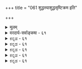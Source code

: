 +++
title = "061 शुद्धस्याशुद्धसृष्टिक्रम इति"

+++
<details><summary>मूलम्</summary>

शुद्धस्याशुद्धसृष्टिक्रम इति कथितश्शुद्धसत्त्वे तु तत्त्वे स्थानं नित्यं श्रुतं तत्स्मृतमपि कलया तत्र देहाद्यवस्थाः ।  
सृष्टेः प्रागेकमेवेत्यपि निगमवचस्स्रक्ष्यमाणव्यपेक्षं नो चेत्स्वाभीष्टमायोपधिमुखविलये स्वस्ति विश्वप्रसूत्यै ॥ ६१ ॥
</details>

<details><summary>वरदार्य-सर्वाङ्कषा - ६१</summary>

एवं ' न हि निन्दा' न्यायेन प्रसक्तानुप्रसक्तं विचारं परिसमाप्य, स्वसिद्धान्तेऽवश्यवक्तव्यं नित्यविभूत्यादिस्वरूपम्, अस्यात्यन्तं परमात्मशेषत्वात् ईश्वरनिरूपणशेषतया निरूपयितुमुपक्रमते - शुद्धस्येत्यादि । **शुद्धस्य** = त्रिगुणातीतस्य, अत एवाखिलहेयप्रत्यनीकानन्तकल्याणगुणगणमहासागरस्य परमात्मनः **अशुद्धिसृष्टिक्रमः** = त्रिगुणावष्टम्भेन निर्वर्त्यमानायाः सृष्टेः क्रमः **इति** = इत्येवंप्रकारेण कथितः एतावता । अनन्तरम् शुद्धसत्त्वे तु **तत्त्वे** = शुद्धसत्त्वमये नित्यविभूत्याख्ये तत्त्वे निरूपणीये सति, तत्र वक्तव्यमुच्यत इति शेषः । ग्रन्थादौ तत्त्वविभागे प्रदर्शिते अजडस्यावान्तरविभागे प्रत्यक्पराग्रूपे, ते अपि निरूपिते । अनन्तरं पराक्तत्त्वनिरूपणं प्रसक्तम् । तत्रापि 'नित्या भूतिर्मतिश्च इति' इति विभागेऽत्र प्रथममुक्ता नित्यविभूतिर्निरूप्यत इति सङ्गतिकथनम् ॥ 

**तत्** =नित्यविभूत्याख्यं **स्थानम्** = देशविशेषः **नित्यम्** = उत्पत्तिनाशरहितम् **श्रुतम्** = श्रुत्यैवावगतम्, तत् **स्मृतमपि** = स्मृतिसिद्धं च, 'तद्विष्णोः परमं पदं सदा पश्यन्ति सूरयः' ( तै. सं. 1-3-61 सु. 6) इति । अत्र 'विष्णोः' इति षष्ठ्या तत्स्वरूपातिरिक्तं स्थानं 'परमं पदम्' इत्यनेनोच्यत इति स्पष्टम् । 'सूरयः सदा पश्यन्ति' इत्यनेन सूरिभिः सदानुभाव्यत्वकथनेन तत्स्थानस्य नित्यत्वम्, नित्यसूरीणां सद्भावश्च कथितः । ‘लोकेषु विष्णोर्निवसन्ति केचित्' इत्याद्यागमः । 'दिव्यं स्थानमजरं चाप्रमेयम्' इति महाभारतम्॥ 

ननु प्रकृतेरपि स्वरूपतो नित्यत्वेन, दिव्यलोकादेः परं 'नित्यविभूतिः' इति कथं विभागः ? न च स्वरूपतो नित्यत्वेऽपि परिणामतस्तदभावात् तथा विभागस्सङ्गच्छते, नित्यविभूतिद्रव्यस्यापि शुद्धसत्त्वमयस्य भगवल्लीलार्थं परिणामाङ्गीकारात् । आत्मनां चोभयत्रापि नित्यत्वस्य समानत्वात् । अतः 'कर्मविभूतिः, अकर्मविभूतिः' इत्यादिरीत्यैव विभागो वक्तव्यः, न तु 'नित्यविभूतिः', 'लीलाविभूतिः' इति । किञ्च लीलाप्युभयत्र वर्तते । एवं सति प्राकृतलोकस्यैव लीलात्वोक्तिः कथम्? न चाच्छादनपूर्वकलीलायामेव लीलात्वं मुख्यं, स्वरसं च । आच्छादनम्, तत्कृतं परैरज्ञातत्वादिकमत्रैव संभवेत् । ' नाहं प्रकाशस्सर्वस्य 

491 

सृष्टेः प्रागेकमेवेत्यपि निगमवचः स्त्रक्ष्यमाणव्यपेक्षम् 

नो चेत् स्वाभीष्टमायोपधिमुखविलये स्वस्ति विश्वप्रसूत्यै ॥61॥ 



योगमायासमावृतः' (गी.7-25) इति परमात्मन आच्छादनमप्यत्रैव संभवि । अत्र केषाञ्चित्परमात्मसंदर्शनेऽपि तदतीव विरलम्, न परिपूर्णं च । परमपदे तु सर्वेषां सदा सर्वज्ञत्वात् परमात्मानुभवः परिपूर्णः । अत एव आच्छादनम्, तन्मूलकाज्ञानं च सर्वथा न तत्र संभवतीति अस्या लीलाविभूतित्वोक्तिरिति वाच्यम्, तर्हि 'लीलाविभूतिः, अलीलाविभूतिः' इति विभज्यताम् । न चास्त्येव लीलारसोऽत्रापीति अलीलाविभूतित्वं तस्य न युज्यत इति वाच्यम्; तर्हि 'कर्मविभूतिः, अकर्मविभूतिः' इति विभज्यताम्, न तु 'नित्यविभूतिः, लीलाविभूतिः' इति । चेत् — सत्यम् - लीलाविभूतिहेतुभूतायाः प्रकृतेः स्वरूपतो नित्यत्वेऽपि लीलाविभूतेः सृष्टिप्रलयसद्भावात् प्रलयावस्थायां प्रकृतेरपि परमात्मन्येकीभावस्य ' तमः परे देवे एकीभवति' इति श्रुतिसिद्धत्वादनित्यत्वमेवेष्टम् । अत एव प्रकृतेरव्यक्तसंज्ञा, पृथक् ज्ञातुमशक्यत्वात्प्रलये । नैवं नित्यविभूतेर्लयोऽङ्गीक्रियते । अन्ततः सूत्रकारैः 'लोकवत्तु लीलाकैवल्यम्' (ब्र.सू. 2-1-1) इति सृष्टे - र्लीलात्वकथनात् सृज्यस्यास्य जगतो लीलाविभूतित्वोक्तिः ॥ 



ननु लीलाविभूतेरपि त्रिगुणपरिणामरूपत्वात् स्वरूपतो नित्यत्वात्, वैकुण्ठादेरेव नित्यत्वं कथमुच्यते ? इत्यत्राह - कलयेत्यादि । **तत्र** = नित्यविभूतौ **कलया** = **अंशतः** = अत्यल्पतः देहाद्यवस्थाः देहसरोवराद्यवस्थाः भवन्ति । लीलाविभूतौ तु प्रकृतेः स्वरूपतो नित्यत्वेऽपि तस्याः सततपरिणामित्वम्, नित्यविभूतौ न तथेत्यभिप्रायेण नित्यत्वोक्तिरिति भावः ॥ 

ननु 'सदेव सौम्येदमग्र आसीदेकमेव' इत्यादिना सृष्टेः पूर्वमेकमेव ब्रह्मासीदिति कथनात् प्रलयकाले सर्वस्यापि ब्रह्मणि लयात्, नित्यविभूतिः कथं पृथक् तिष्ठेदित्यत्र - सृष्टेः **प्राक्** = प्रलयकाले **एकमेव** = ब्रह्मैकमेवासीत् इति **निगमवचोऽपि** = इति प्रतिपादकश्रुतिवाक्यमपि **स्त्रक्ष्यमाणव्यपेक्षम्** = स्रक्ष्यमाणप्राकृतजगदपेक्षया इति मन्तव्यम् । अन्यथा 'सदा पश्यन्ति सूरयः' इत्यादिश्रुतिविरोधः स्पष्टः । एवमनङ्गीकारे परेषामनिष्टमाह - नो **चेत्** = एवमनङ्गीकारे, ब्रह्मव्यतिरिक्तस्य सर्वस्यापि लयाङ्गीकारे **स्वाभीष्टमायोपधिमुखविलये** = तत्तत्संमतानां सृष्ट्युपपादकानां मायोपाधिप्रभृतीनामपि लये सति, **विश्वप्रसूत्यै** = पुनः जगत्सृष्ट्यै **स्वस्ति** = **मङ्गलमेव** = समाप्तिरेव स्यादित्युपहासोक्तिः । 'माया' इति शाङ्करसंमतस्य, 'उपाधिः' इति भास्करसंमतस्य, मुखपदेन यादवप्रकाशसंमतस्य शक्तित्रयस्य च लये पुनः जगत्सृष्टिरेव न स्यात् । अतः सृज्यमानानां कार्यवर्गाणामेव प्रलये लयः । परमपदस्य सृज्यत्वाभावान्न लयः एतादृशविषयाणां प्रश्नातीतत्वात् नाधिको विचारः कृतः ॥ 



इदमन्त्रावधेयम् – नित्यभूतिवर्णनादिकं सर्वं केवलं पौराणिकं वेति बहवो मन्यन्ते । 'त्रिपादस्यामृतं दिवि' इत्यादिश्रुतिसिद्धमिदम् । दिवि, अमृतमिति पदाभ्यां त्रिपाद्विभूतिः मोक्षेऽन्तर्गतेति स्पष्टम् । कौषीतक्युपनिदादिषु प्रतिपादितपर्यङ्कविद्यादिकं ब्रह्मविद्येत्येव श्रीशङ्कराचार्यस्यापि संमतम् । सगुणनिर्गुणब्रह्मभेदस्य निरस्तत्वान्मुक्तौ तारतम्यनिराकरणान्न काप्यनुपपत्तिः । अधिकमन्यत्र ॥ ६१ ॥
</details>


<details><summary>ಕನ್ನಡ - ६१</summary>

240 

- 206- 

तत्त्वमुकाकलाप 

[नित्य विभूतिय समर्थनॆ] 

. 

[श्लोक 61 

शुद्ध स्याशुद्ध सृष्टि क्रम इति कथितक्कुद्दस तु त 

स्थानं नित्यं श्रुतं तम्म तमपि कलया तत्र देहाद्यवस्थाः । सृष्टः प्रागेक मेवेत्यपि निगमवर्चमाणव्यपेक्षं नो चेताभीष्टमायोपधिमुखविलये स्वस्ति विश्वप्रसूतै॥ 

\- 

हीगॆ अविद्यावादवन्नु निराकरिसि ईश्वर निरूपणॆयन्नु मुगिसि इन्नु मुन्दॆ 'नित्यविभूति' ऎम्ब ऐदनॆय द्रव्यवन्नु निरूपिसुत्तारॆ- इति शुद्ध स्य अशुद्ध सृष्टि क्रमः कथितः ई प्रकारवागि नित्यशुद्धनाद पर मात्मन अशुद्ध त्रिगुणात्मक सृष्टिक्रमवु निरूपितवायितु. शुद्ध स त तु, नित्यं स्थानं श्रुत शुद्ध सत्यवॆम्ब तत्त्वविषयदल्लन्तु तद्विष्टोः परमं पदं' इदु मॊदलाद श्रुतिगळल्लि परमात्मन स्थान विशेषवू, अदर नित्यत्ववू, प्रतिपादितवागिरुत्तदॆ. तत् स्मृतमप्रि- “दिव्यं स्थानमजरु चाप्रमेयं' इत्यादि महाभारतदल्लू पर मात्मन अप्राकृतवाद स्थान प्रतिपादितवागिदॆ. तत्र देहाद्यवस्था कलाया अल्लि देहादि परिणामगळु अत्यल्पवागिरुवुदरिन्द अदु नित्य विभूति ऎन्निसिकॊण्डिदॆ. 

सृष्टः प्राक् एवमेव इति निगमनजोsपि प्रमाण व्यपेक्ष सृष्टिगॆ मॊदलु ऎल्लवू ऒन्दे आगित्तु ऎन्दु हेळुव सदेव सौम्मेदमग्र आसीदेकमेवाद्वितीयं' इत्यादि श्रुतिगळू सह मुन्दॆ सृष्टिगॆ ऒळगागुव वस्तुगळ दृष्टियिन्द बन्दिरुववे हॊरतु सृष्टिगॆ ऒळ गागद नित्य वस्तुगळ दृष्टियिन्द बन्दिल्ल. नो चेत्, स्वाभीष्ट मायोपधिमुख विलये विश्व प्रसूतॆ स्वस्ति 

श्रुतिगॆ अर्थसङ्कोच बरुवुदरिन्द इदु अङ्गीकारार्हवल्लवॆन्दरॆ, हागादरॆ नीवु ऒप्पुव मायॆ ऎम्ब उपाधिगू लयवन्नु ऒप्पबेकागुवुदरिन्द जगतृष्टिगे मङ्गळ हाडबेकागुत्तदॆ. 

'तद्विष्टोः परमं पदं' इत्यादि श्रुतिगळल्लि 'सदा पश्यनि' ऎन्दु ऎल्ला समयदल्लू दर्शन माडबेकादरॆ आ स्थान यावागलू इरबेका गुवुदरिन्द अदु नित्यवागुत्तदॆ. 'सूरयः' ऎन्दु हेळिरुव नित्य सूरिगळ विषयवन्नु हिन्दॆये (पुट - 160) हेळिदॆ. 

नित्यविभूतियल्लू अवरवर इच्छॆयिन्द शरीर परिग्रहवन्नु हेळिरु वुदरिन्द (पुट - 156), नूतन शरीरोत्पत्तियन्नु स्वीकरिसबेकाद कारण 

श्लोक 62] 

- 207 - 

नायकसर 

[नित्य विभूति जडवल्ल] 

241 

ज्ञानतु चेद्रहस्यागमविदितमिति सैकृतं नित्यभूतेः पाडु ग्यात्मत्वमेवं प्रसजति सह तानतोsतो जडा सा तत्सम्बनान् कुतश्चित्तदुपचरणमित्याहुरेके परे तु ज्ञानाजाड्य कक्कनुगुणमवदन्नुख्यतामात्मनीव ॥ अनित्यवस्तुगळन्नु ऒप्पबेकागिरुवाग आ स्थानवन्नु 'नित्य विभूति' ऎन्दु हेळुव बगॆ हेगॆ? नित्यवाद परमात्मन विग्रहादिगळिरुवुदरिन्द अदु नित्यविभूतियॆन्दरॆ, लीलाविभूतियल्लि नित्यवाद जीववर्गविरुवुदरिन्द इदू नित्यविभूतियागबहुदु ऎन्दरॆ नित्यविभूतियल्लि अनित्यवस्तुगळु कडिमॆयागिद्दु नित्यवस्तु हॆच्चागिरुवुदरिन्द अदु 'नित्यविभूति' ऎनिसि कॊण्डिदॆ. लीलाविभूतिय वस्तुगळु सदा परिणाम शालियागुवुदरिन्द अनित्य वस्तुगळु हॆच्चागिद्दु, नित्य वस्तुगळु कडिमॆयागिरुवुदरिन्द इदु नित्यविभूतियागलिल्ल ॥ ६१ ।
</details>



<details><summary>ಕನ್ನಡ - ६१</summary>

240 

- 206- 

तत्त्वमुकाकलाप 

[नित्य विभूतिय समर्थनॆ] 

. 

[श्लोक 61 

शुद्ध स्याशुद्ध सृष्टि क्रम इति कथितक्कुद्दस तु त 

स्थानं नित्यं श्रुतं तम्म तमपि कलया तत्र देहाद्यवस्थाः । सृष्टः प्रागेक मेवेत्यपि निगमवर्चमाणव्यपेक्षं नो चेताभीष्टमायोपधिमुखविलये स्वस्ति विश्वप्रसूतै॥ 

\- 

हीगॆ अविद्यावादवन्नु निराकरिसि ईश्वर निरूपणॆयन्नु मुगिसि इन्नु मुन्दॆ 'नित्यविभूति' ऎम्ब ऐदनॆय द्रव्यवन्नु निरूपिसुत्तारॆ- इति शुद्ध स्य अशुद्ध सृष्टि क्रमः कथितः ई प्रकारवागि नित्यशुद्धनाद पर मात्मन अशुद्ध त्रिगुणात्मक सृष्टिक्रमवु निरूपितवायितु. शुद्ध स त तु, नित्यं स्थानं श्रुत शुद्ध सत्यवॆम्ब तत्त्वविषयदल्लन्तु तद्विष्टोः परमं पदं' इदु मॊदलाद श्रुतिगळल्लि परमात्मन स्थान विशेषवू, अदर नित्यत्ववू, प्रतिपादितवागिरुत्तदॆ. तत् स्मृतमप्रि- “दिव्यं स्थानमजरु चाप्रमेयं' इत्यादि महाभारतदल्लू पर मात्मन अप्राकृतवाद स्थान प्रतिपादितवागिदॆ. तत्र देहाद्यवस्था कलाया अल्लि देहादि परिणामगळु अत्यल्पवागिरुवुदरिन्द अदु नित्य विभूति ऎन्निसिकॊण्डिदॆ. 

सृष्टः प्राक् एवमेव इति निगमनजोsपि प्रमाण व्यपेक्ष सृष्टिगॆ मॊदलु ऎल्लवू ऒन्दे आगित्तु ऎन्दु हेळुव सदेव सौम्मेदमग्र आसीदेकमेवाद्वितीयं' इत्यादि श्रुतिगळू सह मुन्दॆ सृष्टिगॆ ऒळगागुव वस्तुगळ दृष्टियिन्द बन्दिरुववे हॊरतु सृष्टिगॆ ऒळ गागद नित्य वस्तुगळ दृष्टियिन्द बन्दिल्ल. नो चेत्, स्वाभीष्ट मायोपधिमुख विलये विश्व प्रसूतॆ स्वस्ति 

श्रुतिगॆ अर्थसङ्कोच बरुवुदरिन्द इदु अङ्गीकारार्हवल्लवॆन्दरॆ, हागादरॆ नीवु ऒप्पुव मायॆ ऎम्ब उपाधिगू लयवन्नु ऒप्पबेकागुवुदरिन्द जगतृष्टिगे मङ्गळ हाडबेकागुत्तदॆ. 

'तद्विष्टोः परमं पदं' इत्यादि श्रुतिगळल्लि 'सदा पश्यनि' ऎन्दु ऎल्ला समयदल्लू दर्शन माडबेकादरॆ आ स्थान यावागलू इरबेका गुवुदरिन्द अदु नित्यवागुत्तदॆ. 'सूरयः' ऎन्दु हेळिरुव नित्य सूरिगळ विषयवन्नु हिन्दॆये (पुट - 160) हेळिदॆ. 

नित्यविभूतियल्लू अवरवर इच्छॆयिन्द शरीर परिग्रहवन्नु हेळिरु वुदरिन्द (पुट - 156), नूतन शरीरोत्पत्तियन्नु स्वीकरिसबेकाद कारण 

श्लोक 62] 

- 207 - 

नायकसर 

[नित्य विभूति जडवल्ल] 

241 

ज्ञानतु चेद्रहस्यागमविदितमिति सैकृतं नित्यभूतेः पाडु ग्यात्मत्वमेवं प्रसजति सह तानतोsतो जडा सा तत्सम्बनान् कुतश्चित्तदुपचरणमित्याहुरेके परे तु ज्ञानाजाड्य कक्कनुगुणमवदन्नुख्यतामात्मनीव ॥ अनित्यवस्तुगळन्नु ऒप्पबेकागिरुवाग आ स्थानवन्नु 'नित्य विभूति' ऎन्दु हेळुव बगॆ हेगॆ? नित्यवाद परमात्मन विग्रहादिगळिरुवुदरिन्द अदु नित्यविभूतियॆन्दरॆ, लीलाविभूतियल्लि नित्यवाद जीववर्गविरुवुदरिन्द इदू नित्यविभूतियागबहुदु ऎन्दरॆ नित्यविभूतियल्लि अनित्यवस्तुगळु कडिमॆयागिद्दु नित्यवस्तु हॆच्चागिरुवुदरिन्द अदु 'नित्यविभूति' ऎनिसि कॊण्डिदॆ. लीलाविभूतिय वस्तुगळु सदा परिणाम शालियागुवुदरिन्द अनित्य वस्तुगळु हॆच्चागिद्दु, नित्य वस्तुगळु कडिमॆयागिरुवुदरिन्द इदु नित्यविभूतियागलिल्ल ॥ ६१ ।
</details>


<details><summary>ಕನ್ನಡ - ६१</summary>

240 

- 206- 

तत्त्वमुकाकलाप 

[नित्य विभूतिय समर्थनॆ] 

. 

[श्लोक 61 

शुद्ध स्याशुद्ध सृष्टि क्रम इति कथितक्कुद्दस तु त 

स्थानं नित्यं श्रुतं तम्म तमपि कलया तत्र देहाद्यवस्थाः । सृष्टः प्रागेक मेवेत्यपि निगमवर्चमाणव्यपेक्षं नो चेताभीष्टमायोपधिमुखविलये स्वस्ति विश्वप्रसूतै॥ 

\- 

हीगॆ अविद्यावादवन्नु निराकरिसि ईश्वर निरूपणॆयन्नु मुगिसि इन्नु मुन्दॆ 'नित्यविभूति' ऎम्ब ऐदनॆय द्रव्यवन्नु निरूपिसुत्तारॆ- इति शुद्ध स्य अशुद्ध सृष्टि क्रमः कथितः ई प्रकारवागि नित्यशुद्धनाद पर मात्मन अशुद्ध त्रिगुणात्मक सृष्टिक्रमवु निरूपितवायितु. शुद्ध स त तु, नित्यं स्थानं श्रुत शुद्ध सत्यवॆम्ब तत्त्वविषयदल्लन्तु तद्विष्टोः परमं पदं' इदु मॊदलाद श्रुतिगळल्लि परमात्मन स्थान विशेषवू, अदर नित्यत्ववू, प्रतिपादितवागिरुत्तदॆ. तत् स्मृतमप्रि- “दिव्यं स्थानमजरु चाप्रमेयं' इत्यादि महाभारतदल्लू पर मात्मन अप्राकृतवाद स्थान प्रतिपादितवागिदॆ. तत्र देहाद्यवस्था कलाया अल्लि देहादि परिणामगळु अत्यल्पवागिरुवुदरिन्द अदु नित्य विभूति ऎन्निसिकॊण्डिदॆ. 

सृष्टः प्राक् एवमेव इति निगमनजोsपि प्रमाण व्यपेक्ष सृष्टिगॆ मॊदलु ऎल्लवू ऒन्दे आगित्तु ऎन्दु हेळुव सदेव सौम्मेदमग्र आसीदेकमेवाद्वितीयं' इत्यादि श्रुतिगळू सह मुन्दॆ सृष्टिगॆ ऒळगागुव वस्तुगळ दृष्टियिन्द बन्दिरुववे हॊरतु सृष्टिगॆ ऒळ गागद नित्य वस्तुगळ दृष्टियिन्द बन्दिल्ल. नो चेत्, स्वाभीष्ट मायोपधिमुख विलये विश्व प्रसूतॆ स्वस्ति 

श्रुतिगॆ अर्थसङ्कोच बरुवुदरिन्द इदु अङ्गीकारार्हवल्लवॆन्दरॆ, हागादरॆ नीवु ऒप्पुव मायॆ ऎम्ब उपाधिगू लयवन्नु ऒप्पबेकागुवुदरिन्द जगतृष्टिगे मङ्गळ हाडबेकागुत्तदॆ. 

'तद्विष्टोः परमं पदं' इत्यादि श्रुतिगळल्लि 'सदा पश्यनि' ऎन्दु ऎल्ला समयदल्लू दर्शन माडबेकादरॆ आ स्थान यावागलू इरबेका गुवुदरिन्द अदु नित्यवागुत्तदॆ. 'सूरयः' ऎन्दु हेळिरुव नित्य सूरिगळ विषयवन्नु हिन्दॆये (पुट - 160) हेळिदॆ. 

नित्यविभूतियल्लू अवरवर इच्छॆयिन्द शरीर परिग्रहवन्नु हेळिरु वुदरिन्द (पुट - 156), नूतन शरीरोत्पत्तियन्नु स्वीकरिसबेकाद कारण 

श्लोक 62] 

- 207 - 

नायकसर 

[नित्य विभूति जडवल्ल] 

241 

ज्ञानतु चेद्रहस्यागमविदितमिति सैकृतं नित्यभूतेः पाडु ग्यात्मत्वमेवं प्रसजति सह तानतोsतो जडा सा तत्सम्बनान् कुतश्चित्तदुपचरणमित्याहुरेके परे तु ज्ञानाजाड्य कक्कनुगुणमवदन्नुख्यतामात्मनीव ॥ अनित्यवस्तुगळन्नु ऒप्पबेकागिरुवाग आ स्थानवन्नु 'नित्य विभूति' ऎन्दु हेळुव बगॆ हेगॆ? नित्यवाद परमात्मन विग्रहादिगळिरुवुदरिन्द अदु नित्यविभूतियॆन्दरॆ, लीलाविभूतियल्लि नित्यवाद जीववर्गविरुवुदरिन्द इदू नित्यविभूतियागबहुदु ऎन्दरॆ नित्यविभूतियल्लि अनित्यवस्तुगळु कडिमॆयागिद्दु नित्यवस्तु हॆच्चागिरुवुदरिन्द अदु 'नित्यविभूति' ऎनिसि कॊण्डिदॆ. लीलाविभूतिय वस्तुगळु सदा परिणाम शालियागुवुदरिन्द अनित्य वस्तुगळु हॆच्चागिद्दु, नित्य वस्तुगळु कडिमॆयागिरुवुदरिन्द इदु नित्यविभूतियागलिल्ल ॥ ६१ ।
</details>



<details><summary>ಕನ್ನಡ - ६१</summary>

240 

- 206- 

तत्त्वमुकाकलाप 

[नित्य विभूतिय समर्थनॆ] 

. 

[श्लोक 61 

शुद्ध स्याशुद्ध सृष्टि क्रम इति कथितक्कुद्दस तु त 

स्थानं नित्यं श्रुतं तम्म तमपि कलया तत्र देहाद्यवस्थाः । सृष्टः प्रागेक मेवेत्यपि निगमवर्चमाणव्यपेक्षं नो चेताभीष्टमायोपधिमुखविलये स्वस्ति विश्वप्रसूतै॥ 

\- 

हीगॆ अविद्यावादवन्नु निराकरिसि ईश्वर निरूपणॆयन्नु मुगिसि इन्नु मुन्दॆ 'नित्यविभूति' ऎम्ब ऐदनॆय द्रव्यवन्नु निरूपिसुत्तारॆ- इति शुद्ध स्य अशुद्ध सृष्टि क्रमः कथितः ई प्रकारवागि नित्यशुद्धनाद पर मात्मन अशुद्ध त्रिगुणात्मक सृष्टिक्रमवु निरूपितवायितु. शुद्ध स त तु, नित्यं स्थानं श्रुत शुद्ध सत्यवॆम्ब तत्त्वविषयदल्लन्तु तद्विष्टोः परमं पदं' इदु मॊदलाद श्रुतिगळल्लि परमात्मन स्थान विशेषवू, अदर नित्यत्ववू, प्रतिपादितवागिरुत्तदॆ. तत् स्मृतमप्रि- “दिव्यं स्थानमजरु चाप्रमेयं' इत्यादि महाभारतदल्लू पर मात्मन अप्राकृतवाद स्थान प्रतिपादितवागिदॆ. तत्र देहाद्यवस्था कलाया अल्लि देहादि परिणामगळु अत्यल्पवागिरुवुदरिन्द अदु नित्य विभूति ऎन्निसिकॊण्डिदॆ. 

सृष्टः प्राक् एवमेव इति निगमनजोsपि प्रमाण व्यपेक्ष सृष्टिगॆ मॊदलु ऎल्लवू ऒन्दे आगित्तु ऎन्दु हेळुव सदेव सौम्मेदमग्र आसीदेकमेवाद्वितीयं' इत्यादि श्रुतिगळू सह मुन्दॆ सृष्टिगॆ ऒळगागुव वस्तुगळ दृष्टियिन्द बन्दिरुववे हॊरतु सृष्टिगॆ ऒळ गागद नित्य वस्तुगळ दृष्टियिन्द बन्दिल्ल. नो चेत्, स्वाभीष्ट मायोपधिमुख विलये विश्व प्रसूतॆ स्वस्ति 

श्रुतिगॆ अर्थसङ्कोच बरुवुदरिन्द इदु अङ्गीकारार्हवल्लवॆन्दरॆ, हागादरॆ नीवु ऒप्पुव मायॆ ऎम्ब उपाधिगू लयवन्नु ऒप्पबेकागुवुदरिन्द जगतृष्टिगे मङ्गळ हाडबेकागुत्तदॆ. 

'तद्विष्टोः परमं पदं' इत्यादि श्रुतिगळल्लि 'सदा पश्यनि' ऎन्दु ऎल्ला समयदल्लू दर्शन माडबेकादरॆ आ स्थान यावागलू इरबेका गुवुदरिन्द अदु नित्यवागुत्तदॆ. 'सूरयः' ऎन्दु हेळिरुव नित्य सूरिगळ विषयवन्नु हिन्दॆये (पुट - 160) हेळिदॆ. 

नित्यविभूतियल्लू अवरवर इच्छॆयिन्द शरीर परिग्रहवन्नु हेळिरु वुदरिन्द (पुट - 156), नूतन शरीरोत्पत्तियन्नु स्वीकरिसबेकाद कारण 

श्लोक 62] 

- 207 - 

नायकसर 

[नित्य विभूति जडवल्ल] 

241 

ज्ञानतु चेद्रहस्यागमविदितमिति सैकृतं नित्यभूतेः पाडु ग्यात्मत्वमेवं प्रसजति सह तानतोsतो जडा सा तत्सम्बनान् कुतश्चित्तदुपचरणमित्याहुरेके परे तु ज्ञानाजाड्य कक्कनुगुणमवदन्नुख्यतामात्मनीव ॥ अनित्यवस्तुगळन्नु ऒप्पबेकागिरुवाग आ स्थानवन्नु 'नित्य विभूति' ऎन्दु हेळुव बगॆ हेगॆ? नित्यवाद परमात्मन विग्रहादिगळिरुवुदरिन्द अदु नित्यविभूतियॆन्दरॆ, लीलाविभूतियल्लि नित्यवाद जीववर्गविरुवुदरिन्द इदू नित्यविभूतियागबहुदु ऎन्दरॆ नित्यविभूतियल्लि अनित्यवस्तुगळु कडिमॆयागिद्दु नित्यवस्तु हॆच्चागिरुवुदरिन्द अदु 'नित्यविभूति' ऎनिसि कॊण्डिदॆ. लीलाविभूतिय वस्तुगळु सदा परिणाम शालियागुवुदरिन्द अनित्य वस्तुगळु हॆच्चागिद्दु, नित्य वस्तुगळु कडिमॆयागिरुवुदरिन्द इदु नित्यविभूतियागलिल्ल ॥ ६१ ।
</details>


<details><summary>ಕನ್ನಡ - ६१</summary>

240 

- 206- 

तत्त्वमुकाकलाप 

[नित्य विभूतिय समर्थनॆ] 

. 

[श्लोक 61 

शुद्ध स्याशुद्ध सृष्टि क्रम इति कथितक्कुद्दस तु त 

स्थानं नित्यं श्रुतं तम्म तमपि कलया तत्र देहाद्यवस्थाः । सृष्टः प्रागेक मेवेत्यपि निगमवर्चमाणव्यपेक्षं नो चेताभीष्टमायोपधिमुखविलये स्वस्ति विश्वप्रसूतै॥ 

\- 

हीगॆ अविद्यावादवन्नु निराकरिसि ईश्वर निरूपणॆयन्नु मुगिसि इन्नु मुन्दॆ 'नित्यविभूति' ऎम्ब ऐदनॆय द्रव्यवन्नु निरूपिसुत्तारॆ- इति शुद्ध स्य अशुद्ध सृष्टि क्रमः कथितः ई प्रकारवागि नित्यशुद्धनाद पर मात्मन अशुद्ध त्रिगुणात्मक सृष्टिक्रमवु निरूपितवायितु. शुद्ध स त तु, नित्यं स्थानं श्रुत शुद्ध सत्यवॆम्ब तत्त्वविषयदल्लन्तु तद्विष्टोः परमं पदं' इदु मॊदलाद श्रुतिगळल्लि परमात्मन स्थान विशेषवू, अदर नित्यत्ववू, प्रतिपादितवागिरुत्तदॆ. तत् स्मृतमप्रि- “दिव्यं स्थानमजरु चाप्रमेयं' इत्यादि महाभारतदल्लू पर मात्मन अप्राकृतवाद स्थान प्रतिपादितवागिदॆ. तत्र देहाद्यवस्था कलाया अल्लि देहादि परिणामगळु अत्यल्पवागिरुवुदरिन्द अदु नित्य विभूति ऎन्निसिकॊण्डिदॆ. 

सृष्टः प्राक् एवमेव इति निगमनजोsपि प्रमाण व्यपेक्ष सृष्टिगॆ मॊदलु ऎल्लवू ऒन्दे आगित्तु ऎन्दु हेळुव सदेव सौम्मेदमग्र आसीदेकमेवाद्वितीयं' इत्यादि श्रुतिगळू सह मुन्दॆ सृष्टिगॆ ऒळगागुव वस्तुगळ दृष्टियिन्द बन्दिरुववे हॊरतु सृष्टिगॆ ऒळ गागद नित्य वस्तुगळ दृष्टियिन्द बन्दिल्ल. नो चेत्, स्वाभीष्ट मायोपधिमुख विलये विश्व प्रसूतॆ स्वस्ति 

श्रुतिगॆ अर्थसङ्कोच बरुवुदरिन्द इदु अङ्गीकारार्हवल्लवॆन्दरॆ, हागादरॆ नीवु ऒप्पुव मायॆ ऎम्ब उपाधिगू लयवन्नु ऒप्पबेकागुवुदरिन्द जगतृष्टिगे मङ्गळ हाडबेकागुत्तदॆ. 

'तद्विष्टोः परमं पदं' इत्यादि श्रुतिगळल्लि 'सदा पश्यनि' ऎन्दु ऎल्ला समयदल्लू दर्शन माडबेकादरॆ आ स्थान यावागलू इरबेका गुवुदरिन्द अदु नित्यवागुत्तदॆ. 'सूरयः' ऎन्दु हेळिरुव नित्य सूरिगळ विषयवन्नु हिन्दॆये (पुट - 160) हेळिदॆ. 

नित्यविभूतियल्लू अवरवर इच्छॆयिन्द शरीर परिग्रहवन्नु हेळिरु वुदरिन्द (पुट - 156), नूतन शरीरोत्पत्तियन्नु स्वीकरिसबेकाद कारण 

श्लोक 62] 

- 207 - 

नायकसर 

[नित्य विभूति जडवल्ल] 

241 

ज्ञानतु चेद्रहस्यागमविदितमिति सैकृतं नित्यभूतेः पाडु ग्यात्मत्वमेवं प्रसजति सह तानतोsतो जडा सा तत्सम्बनान् कुतश्चित्तदुपचरणमित्याहुरेके परे तु ज्ञानाजाड्य कक्कनुगुणमवदन्नुख्यतामात्मनीव ॥ अनित्यवस्तुगळन्नु ऒप्पबेकागिरुवाग आ स्थानवन्नु 'नित्य विभूति' ऎन्दु हेळुव बगॆ हेगॆ? नित्यवाद परमात्मन विग्रहादिगळिरुवुदरिन्द अदु नित्यविभूतियॆन्दरॆ, लीलाविभूतियल्लि नित्यवाद जीववर्गविरुवुदरिन्द इदू नित्यविभूतियागबहुदु ऎन्दरॆ नित्यविभूतियल्लि अनित्यवस्तुगळु कडिमॆयागिद्दु नित्यवस्तु हॆच्चागिरुवुदरिन्द अदु 'नित्यविभूति' ऎनिसि कॊण्डिदॆ. लीलाविभूतिय वस्तुगळु सदा परिणाम शालियागुवुदरिन्द अनित्य वस्तुगळु हॆच्चागिद्दु, नित्य वस्तुगळु कडिमॆयागिरुवुदरिन्द इदु नित्यविभूतियागलिल्ल ॥ ६१ ।
</details>

